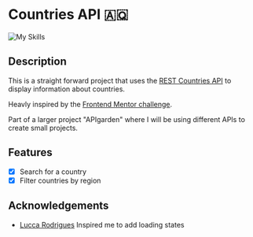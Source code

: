# Countries API 🇦🇶

![My Skills](https://go-skill-icons.vercel.app/api/icons?i=vite,bun,react,typescript,tailwind,reactquery)

## Description

This is a straight forward project that uses the [REST Countries API](https://restcountries.com/) to display information about countries.

Heavly inspired by the [Frontend Mentor challenge](https://www.frontendmentor.io/challenges/rest-countries-api-with-color-theme-switcher-5cacc469fec04111f7b848ca).

Part of a larger project "APIgarden" where I will be using different APIs to create small projects.

## Features

- [x] Search for a country
- [x] Filter countries by region

## Acknowledgements

- [Lucca Rodrigues](https://blaring.net) Inspired me to add loading states
